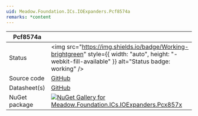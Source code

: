 ```yaml
---
uid: Meadow.Foundation.ICs.IOExpanders.Pcf8574a
remarks: *content
---
```


| Pcf8574a | |
|--------|--------|
| Status | <img src="https://img.shields.io/badge/Working-brightgreen" style={{ width: "auto", height: "-webkit-fill-available" }} alt="Status badge: working" /> |
| Source code | [GitHub](https://github.com/WildernessLabs/Meadow.Foundation/tree/main/Source/Meadow.Foundation.Peripherals/ICs.IOExpanders.Pcx857x) |
| Datasheet(s) | [GitHub](https://github.com/WildernessLabs/Meadow.Foundation/tree/main/Source/Meadow.Foundation.Peripherals/ICs.IOExpanders.Pcx857x/Datasheet) |
| NuGet package | <a href="https://www.nuget.org/packages/Meadow.Foundation.ICs.IOExpanders.Pcx857x/" target="_blank"><img src="https://img.shields.io/nuget/v/Meadow.Foundation.ICs.IOExpanders.Pcx857x.svg?label=Meadow.Foundation.ICs.IOExpanders.Pcx857x" alt="NuGet Gallery for Meadow.Foundation.ICs.IOExpanders.Pcx857x" /></a> |

